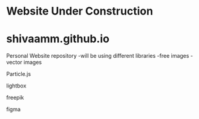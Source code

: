 # Website Under Construction

# shivaamm.github.io
Personal Website repository
-will be using different libraries
-free images
-vector images

Particle.js

lightbox

freepik

figma
